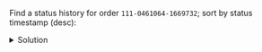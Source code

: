 Find a status history for order `111-0461064-1669732`; sort by status timestamp (desc):

<details>
  <summary>Solution</summary>

```
SELECT * 
FROM order_status_history_by_id
WHERE order_id = '111-0461064-1669732'; 
```{{execute}}

</details>

